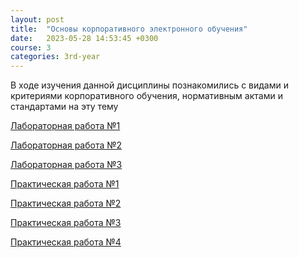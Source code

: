 ```yaml
---
layout: post
title:  "Основы корпоративного электронного обучения"
date:   2023-05-28 14:53:45 +0300
course: 3
categories: 3rd-year
---
```


В ходе изучения данной дисциплины познакомились с видами и критериями корпоративного обучения, нормативным актами и стандартами на эту тему

<div>
    <p><a href="https://docs.google.com/document/d/1OqmyKDBWM_GVTDubsPjeYaOLEMyUCapH/edit?usp=sharing&ouid=110261998997303460169&rtpof=true&sd=true">Лабораторная работа №1</a></p>
    <p><a href="https://docs.google.com/document/d/1Fgetu1dlbX-CMNZnpVg4rrv6OfDKNh3K/edit?usp=sharing&ouid=110261998997303460169&rtpof=true&sd=true">Лабораторная работа №2</a></p>
    <p><a href="https://docs.google.com/document/d/1tURcjW2SywEcaQ5SGBeatAShPZbdK2Lh/edit?usp=sharing&ouid=110261998997303460169&rtpof=true&sd=true">Лабораторная работа №3</a></p>
    <p><a href="https://docs.google.com/document/d/1eCBdyUQJPiChCkLLOsZ60vEVj-jsgfBs/edit?usp=sharing&ouid=110261998997303460169&rtpof=true&sd=true">Практическая работа №1</a></p>
    <p><a href="https://drive.google.com/file/d/18SXiQgGrmZQlGKwWCq19Y9xDSSfWk5q0/view?usp=sharing">Практическая работа №2</a></p>
    <p><a href="https://docs.google.com/document/d/13zA3Fzr-kTX8YL8RvCc_pBK9ptaB_Fhg/edit?usp=sharing&ouid=110261998997303460169&rtpof=true&sd=true">Практическая работа №3</a></p>
    <p><a href="https://docs.google.com/document/d/1IdPR852bHEAT8ZQY_vIYjFpmX4beEGg8/edit?usp=sharing&ouid=110261998997303460169&rtpof=true&sd=true">Практическая работа №4</a></p>
</div>